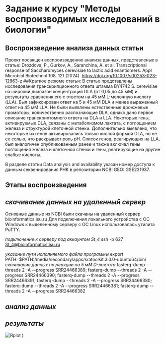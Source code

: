 # Задание к курсу "Методы воспроизводимых исследований в биологии"
## Воспроизведение анализа данных статьи
Проект посвящен воспроизведению анализа данных, представленых в статье:
Drozdova, P., Gurkov, A., Saranchina, A. et al. 
Transcriptional response of Saccharomyces cerevisiae to lactic acid enantiomers. 
Appl Microbiol Biotechnol 108, 121 (2024). 
https://doi.org/10.1007/s00253-023-12863-z
##Краткое резюме статьи:
        В статье представлены исследования транскрипционного ответа штамма BY4742 S. cerevisiae 
    на широкий диапазон концентраций DLA (от 0,05 до 45 мМ) и результаты сравнения его с 
    ответом на 45 мМ L-молочную кислоту (LLA). 
        Был зафиксирован ответ на 5 и 45 мМ DLA и менее выраженный ответ на 45 мМ LLA. 
    Не были выявлены естественные дрожжевые промоторы, количественно распознающие DLA, 
    однако дано первое описание транскриптомного ответа на DLA и LLA. Некоторые гены, 
    активируемые DLA, связаны с метаболизмом лактата, с поглощением железа и структурой 
    клеточной стенки. Дополнительно выявлено, что некоторые из генов активировались только
    кислой формой DLA, но не ее солью, что раскрывает роль pH. Список генов, реагирующих на LLA, 
    был аналогичен опубликованным ранее и также включал гены поглощения железа и клеточной стенки
    и  гены, реагирующие на другие слабые кислоты. 

В разделе статьи Data analysis and availability указан номер доступа к данным секвенирования РНК
в репозитории NCBI GEO: GSE231937.
## Этапы воспроизведения
## _скачивание данных на удаленный сервер_

Основные данные из NCBI были скачаны на удаленный сервер bioinformatics.isu.ru 
Для подключения локального устройства с ОС Windows к выделенному серверу с ОС Linux использовалась  утилита PuTTY.

_подключение к серверу под аккаунтом St_4_
ssh -p 627 St_4@bioinformatics.isu.ru 

_указание пути исполняемого файла программы_
export PATH=$PATH:/media/secondary/apps/sratoolkit.3.0.0-ubuntu64/bin/
_скачивание данных по реакции на 5 мМ D-лактата_
fasterq-dump --threads 2 -A --progress SRR24466389; 
fasterq-dump --threads 2 -A --progress SRR24466390; 
fasterq-dump --threads 2 -A --progress SRR24466391; 
fasterq-dump --threads 2 -A --progress SRR24466380; 
fasterq-dump --threads 2 -A --progress SRR24466381;
fasterq-dump --threads 2 -A --progress SRR24466382
## _анализ данных_
## _результаты_
![Rplot](https://github.com/user-attachments/assets/87893792-dd13-4f0a-ac71-a76764065abc)
)
